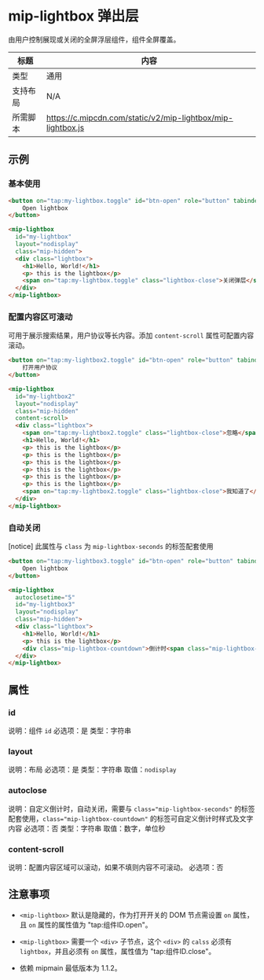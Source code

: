 # mip-lightbox 弹出层

由用户控制展现或关闭的全屏浮层组件，组件全屏覆盖。

标题|内容
----|----
类型|通用
支持布局|N/A
所需脚本|https://c.mipcdn.com/static/v2/mip-lightbox/mip-lightbox.js

## 示例

### 基本使用

```html
<button on="tap:my-lightbox.toggle" id="btn-open" role="button" tabindex="0">
    Open lightbox
</button>

<mip-lightbox
  id="my-lightbox"
  layout="nodisplay"
  class="mip-hidden">
  <div class="lightbox">
    <h1>Hello, World!</h1>
    <p> this is the lightbox</p>
    <span on="tap:my-lightbox.toggle" class="lightbox-close">关闭弹层</span>
  </div>
</mip-lightbox>
```

### 配置内容区可滚动

可用于展示搜索结果，用户协议等长内容。添加 `content-scroll` 属性可配置内容滚动。

```html
<button on="tap:my-lightbox2.toggle" id="btn-open" role="button" tabindex="0">
    打开用户协议
</button>

<mip-lightbox
  id="my-lightbox2"
  layout="nodisplay"
  class="mip-hidden"
  content-scroll>
  <div class="lightbox">
    <span on="tap:my-lightbox2.toggle" class="lightbox-close">忽略</span>
    <h1>Hello, World!</h1>
    <p> this is the lightbox</p>
    <p> this is the lightbox</p>
    <p> this is the lightbox</p>
    <p> this is the lightbox</p>
    <p> this is the lightbox</p>
    <p> this is the lightbox</p>
    <span on="tap:my-lightbox2.toggle" class="lightbox-close">我知道了</span>
  </div>
</mip-lightbox>
```

### 自动关闭

[notice] 此属性与 `class` 为 `mip-lightbox-seconds` 的标签配套使用

```html
<button on="tap:my-lightbox3.toggle" id="btn-open" role="button" tabindex="0">
    Open lightbox
</button>

<mip-lightbox
  autoclosetime="5"
  id="my-lightbox3"
  layout="nodisplay"
  class="mip-hidden">
  <div class="lightbox">
    <h1>Hello, World!</h1>
    <p> this is the lightbox</p>
    <div class="mip-lightbox-countdown">倒计时<span class="mip-lightbox-seconds"></span>秒关闭</div>
  </div>
</mip-lightbox>
```

## 属性

### id

说明：组件 `id`
必选项：是
类型：字符串

### layout

说明：布局
必选项：是
类型：字符串
取值：`nodisplay`

### autoclose

说明：自定义倒计时，自动关闭，需要与 `class="mip-lightbox-seconds"` 的标签配套使用，`class="mip-lightbox-countdown"` 的标签可自定义倒计时样式及文字内容
必选项：否
类型：字符串
取值：数字，单位秒

### content-scroll
说明：配置内容区域可以滚动，如果不填则内容不可滚动。
必选项：否

## 注意事项

- `<mip-lightbox>` 默认是隐藏的，作为打开开关的 DOM 节点需设置 `on` 属性，且 `on` 属性的属性值为 "tap:组件ID.open"。

- `<mip-lightbox>` 需要一个 `<div>` 子节点，这个 `<div>` 的 `calss` 必须有 `lightbox`，并且必须有 `on` 属性，属性值为 "tap:组件ID.close"。

- 依赖 mipmain 最低版本为 1.1.2。
